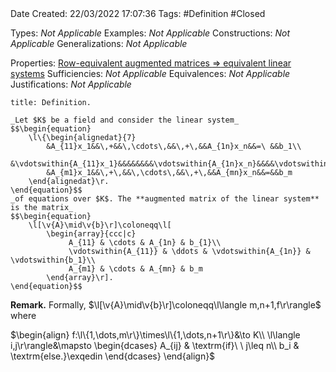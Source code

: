 <br />
<br />

Date Created: 22/03/2022 17:07:36
Tags: #Definition #Closed 

Types: _Not Applicable_
Examples: _Not Applicable_
Constructions: _Not Applicable_
Generalizations: _Not Applicable_

Properties: [Row-equivalent augmented matrices $\Rightarrow$ equivalent linear systems](Row-equivalent%20augmented%20matrices%20implies%20equivalent%20linear%20systems.md)
Sufficiencies: _Not Applicable_
Equivalences: _Not Applicable_
Justifications: _Not Applicable_

``` ad-Definition
title: Definition.

_Let $K$ be a field and consider the linear system_
$$\begin{equation}
    \l\{\begin{alignedat}{7}
        &A_{11}x_1&&\,+&&\,\cdots\,&&\,+\,&&A_{1n}x_n&&=\ &&b_1\\
        &\vdotswithin{A_{11}x_1}&&&&&&&&\vdotswithin{A_{1n}x_n}&&&&\vdotswithin{b_1}\\
        &A_{m1}x_1&&\,+\,&&\,\cdots\,&&\,+\,&&A_{mn}x_n&&=&&b_m
    \end{alignedat}\r.
\end{equation}$$
_of equations over $K$. The **augmented matrix of the linear system** is the matrix_
$$\begin{equation}
    \l[\v{A}\mid\v{b}\r]\coloneqq\l[
        \begin{array}{ccc|c}
             A_{11} & \cdots & A_{1n} & b_{1}\\
             \vdotswithin{A_{11}} & \ddots & \vdotswithin{A_{1n}} & \vdotswithin{b_1}\\
             A_{m1} & \cdots & A_{mn} & b_m
        \end{array}\r].
\end{equation}$$

```

**Remark.** Formally, $\l[\v{A}\mid\v{b}\r]\coloneqq\l\langle m,n+1,f\r\rangle$ where

$\begin{align}
    f:\l\{1,\dots,m\r\}\times\l\{1,\dots,n+1\r\}&\to K\\
    \l\langle i,j\r\rangle&\mapsto
        \begin{dcases}
            A_{ij}  & \textrm{if}\ \ j\leq n\\
            b_i & \textrm{else.}\exqedin
        \end{dcases}
\end{align}$
